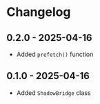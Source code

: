 # Changelog

## 0.2.0 - 2025-04-16

- Added `prefetch()` function

## 0.1.0 - 2025-04-16

- Added `ShadowBridge` class
